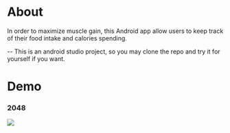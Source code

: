 # About

In order to maximize muscle gain, this Android app allow users to keep track of their food intake and calories spending.

-- This is an android studio project, so you may clone the repo and try it for yourself if you want.

# Demo

### 2048

![](https://github.com/william-lui/Mini-Ai/gif/2048.gif)
